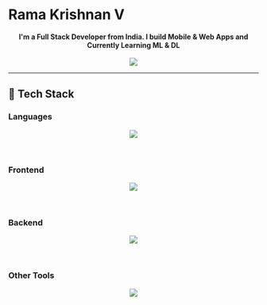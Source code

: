 # Rama Krishnan V
<div align="center">
<b>I'm a Full Stack Developer from India. 
I build Mobile & Web Apps and Currently Learning ML & DL</b>
</div>
<br>
<div align="center">
  <img src="https://github-readme-stats.vercel.app/api/top-langs/?username=marvelxcodes&show_icons=true&theme=radical" />
</div>
<hr>

## :small_blue_diamond: Tech Stack

### Languages

<p align="center">
  <img src="https://skillicons.dev/icons?i=js,ts,html,css,sass,python,rust,dart,mysql" />
</p>

<br>

### Frontend
<p align="center">
  <img src="https://skillicons.dev/icons?i=svelte,react,nextjs,figma,redux,sass,tailwind,bootstrap,astro" />
</p>

<br>

### Backend
<p align="center">
  <img src="https://skillicons.dev/icons?i=nodejs,redis,express,prisma,django,linux,mongodb,postgres,nestjs" />
</p>

<br>

### Other Tools
<p align="center">
  <img src="https://skillicons.dev/icons?i=vscode,wasm,aws,nodejs,vercel,linux,bash,figma,git" />
</p>
